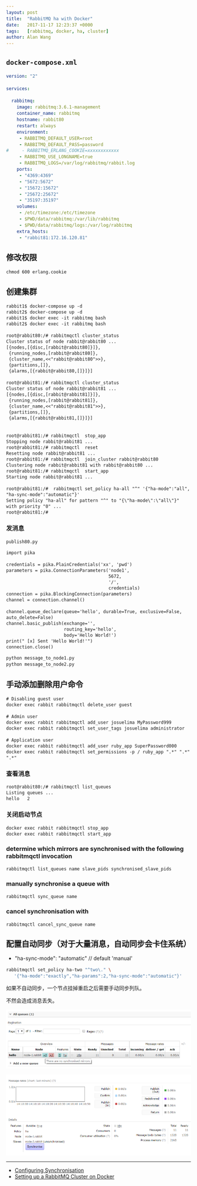 ```yaml
---
layout: post
title:  "RabbitMQ ha with Docker"
date:   2017-11-17 12:23:37 +0000
tags:   [rabbitmq, docker, ha, cluster]
author: Alan Wang
---
```


## `docker-compose.xml`

```yaml
version: "2"

services:

  rabbitmq:
    image: rabbitmq:3.6.1-management
    container_name: rabbitmq
    hostname: rabbit80
    restart: always
    environment:
     - RABBITMQ_DEFAULT_USER=root
     - RABBITMQ_DEFAULT_PASS=password
#     - RABBITMQ_ERLANG_COOKIE=xxxxxxxxxxxx
     - RABBITMQ_USE_LONGNAME=true
     - RABBITMQ_LOGS=/var/log/rabbitmq/rabbit.log
    ports:
     - "4369:4369"
     - "5672:5672"
     - "15672:15672"
     - "25672:25672"
     - "35197:35197"
    volumes:
     - /etc/timezone:/etc/timezone
     - $PWD/data/rabbitmq:/var/lib/rabbitmq
     - $PWD/data/rabbitmq/logs:/var/log/rabbitmq
    extra_hosts:
     - "rabbit81:172.16.120.81"
```

## 修改权限

```
chmod 600 erlang.cookie
```

## 创建集群

```
rabbit1$ docker-compose up -d
rabbit2$ docker-compose up -d
rabbit1$ docker exec -it rabbitmq bash
rabbit2$ docker exec -it rabbitmq bash

root@rabbit80:/# rabbitmqctl cluster_status
Cluster status of node rabbit@rabbit80 ...
[{nodes,[{disc,[rabbit@rabbit80]}]},
 {running_nodes,[rabbit@rabbit80]},
 {cluster_name,<<"rabbit@rabbit80">>},
 {partitions,[]},
 {alarms,[{rabbit@rabbit80,[]}]}]

root@rabbit81:/# rabbitmqctl cluster_status
Cluster status of node rabbit@rabbit81 ...
[{nodes,[{disc,[rabbit@rabbit81]}]},
 {running_nodes,[rabbit@rabbit81]},
 {cluster_name,<<"rabbit@rabbit81">>},
 {partitions,[]},
 {alarms,[{rabbit@rabbit81,[]}]}]


root@rabbit81:/# rabbitmqctl  stop_app
Stopping node rabbit@rabbit81 ...
root@rabbit81:/# rabbitmqctl  reset
Resetting node rabbit@rabbit81 ...
root@rabbit81:/# rabbitmqctl  join_cluster rabbit@rabbit80
Clustering node rabbit@rabbit81 with rabbit@rabbit80 ...
root@rabbit81:/# rabbitmqctl  start_app
Starting node rabbit@rabbit81 ...

root@rabbit81:/#  rabbitmqctl set_policy ha-all "^" '{"ha-mode":"all", "ha-sync-mode":"automatic"}'
Setting policy "ha-all" for pattern "^" to "{\"ha-mode\":\"all\"}" with priority "0" ...
root@rabbit81:/#
```

### 发消息

`publish80.py`

```
import pika

credentials = pika.PlainCredentials('xx', 'pwd')
parameters = pika.ConnectionParameters('node1',
                                       5672,
                                       '/',
                                       credentials)
connection = pika.BlockingConnection(parameters)
channel = connection.channel()

channel.queue_declare(queue='hello', durable=True, exclusive=False, auto_delete=False)
channel.basic_publish(exchange='',
                      routing_key='hello',
                      body='Hello World!')
print(" [x] Sent 'Hello World!'")
connection.close()
```

```sh
python message_to_node1.py
python message_to_node2.py
```


## 手动添加删除用户命令

```
# Disabling guest user
docker exec rabbit rabbitmqctl delete_user guest

# Admin user
docker exec rabbit rabbitmqctl add_user josuelima MyPassword999
docker exec rabbit rabbitmqctl set_user_tags josuelima administrator

# Application user
docker exec rabbit rabbitmqctl add_user ruby_app SuperPassword000
docker exec rabbit rabbitmqctl set_permissions -p / ruby_app ".*" ".*" ".*"
```




### 查看消息

```
root@rabbit80:/# rabbitmqctl list_queues
Listing queues ...
hello   2
```


### 关闭启动节点

```
docker exec rabbit rabbitmqctl stop_app
docker exec rabbit rabbitmqctl start_app
```


### determine which mirrors are synchronised with the following rabbitmqctl invocation

```
rabbitmqctl list_queues name slave_pids synchronised_slave_pids
```

### manually synchronise a queue with

```
rabbitmqctl sync_queue name
```

### cancel synchronisation with

```
rabbitmqctl cancel_sync_queue name

```


## 配置自动同步（对于大量消息，自动同步会卡住系统）

- "ha-sync-mode": "automatic"  // default 'manual'

```sh
rabbitmqctl set_policy ha-two "^two\." \
   '{"ha-mode":"exactly","ha-params":2,"ha-sync-mode":"automatic"}'
```

如果不自动同步，一个节点挂掉重启之后需要手动同步列队。

不然会造成消息丢失。

![](./resources/2017-11-17-2-rabbitmq-ha-with-docker/unsync-queue1.png)

![](./resources/2017-11-17-2-rabbitmq-ha-with-docker/unsync-queue2.png)



---

- [Configuring Synchronisation](https://www.rabbitmq.com/ha.html#eager-synchronisation)
- [Setting up a RabbitMQ Cluster on Docker](http://josuelima.github.io/docker/rabbitmq/cluster/2017/04/19/setting-up-a-rabbitmq-cluster-on-docker.html)